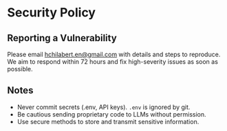 # Security Policy

## Reporting a Vulnerability
Please email <hchilabert.en@gmail.com> with details and steps to reproduce.
We aim to respond within 72 hours and fix high-severity issues as soon as possible.

## Notes
- Never commit secrets (.env, API keys). `.env` is ignored by git.
- Be cautious sending proprietary code to LLMs without permission.
- Use secure methods to store and transmit sensitive information.
